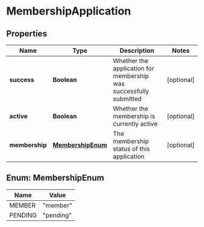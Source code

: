 
# MembershipApplication

## Properties
Name | Type | Description | Notes
------------ | ------------- | ------------- | -------------
**success** | **Boolean** | Whether the application for membership was successfully submitted |  [optional]
**active** | **Boolean** | Whether the membership is currently active |  [optional]
**membership** | [**MembershipEnum**](#MembershipEnum) | The membership status of this application |  [optional]


<a name="MembershipEnum"></a>
## Enum: MembershipEnum
Name | Value
---- | -----
MEMBER | &quot;member&quot;
PENDING | &quot;pending&quot;




